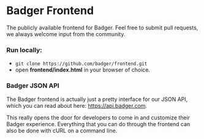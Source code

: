 Badger Frontend
============

The publicly available frontend for Badger. Feel free to submit pull requests, we always welcome input from the community.

### Run locally:
* ```git clone https://github.com/badger/frontend.git```
* open **frontend/index.html** in your browser of choice.

### Badger JSON API
The Badger frontend is actually just a pretty interface for our JSON API, which you can read about here: https://api.badger.com. 

This really opens the door for developers to come in and customize their Badger experience. Everything that you can do through the frontend can also be done with cURL on a command line.
